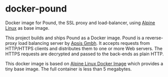 # docker-pound

Docker image for Pound, the SSL proxy and load-balancer, using <a href="https://alpinelinux.org/">Alpine Linux</a> as base image.

This project builds and ships Pound as a Docker image. Pound is a reverse-proxy load balancing server by <a href="http://www.apsis.ch/pound">Apsis Gmbh</a>. It accepts requests from HTTP/HTTPS clients and distributes them to one or more Web servers. The HTTPS requests are decrypted and passed to the back-ends as plain HTTP. 

This docker image is based on <a href="https://hub.docker.com/_/alpine/">Alpine Linux Docker Image</a> which provides a tiny base image. The full container is less than 5 megabytes.
